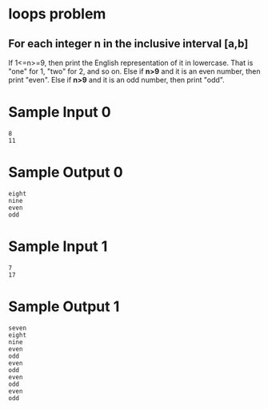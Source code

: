 # loops problem

## For each integer n in the inclusive interval [a,b]

If 1<=n>=9, then print the English representation of it in lowercase. That is "one" for 1, "two" for 2, and so on.
Else if  **n>9** and it is an even number, then print "even".
Else if  **n>9** and it is an odd number, then print "odd".

# Sample Input 0

    8
    11 

# Sample Output 0

    eight
    nine
    even
    odd

# Sample Input 1

    7
    17 

# Sample Output 1

    seven
    eight
    nine
    even
    odd
    even
    odd
    even
    odd
    even
    odd
